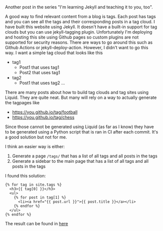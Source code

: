 

Another post in the series "I'm learning Jekyll and teaching it to you, too".

A good way to find relevant content from a blog is tags.
Each post has tags and you can see all the tags and their corresponding posts in a tag cloud.
I have built this website using Jekyll.
It doesn't have a built-in support for tag clouds but you can use jekyll-tagging plugin.
Unfortunately I'm deploying and hosting this site using Github pages so custom plugins are not supported for security reasons.
There are ways to go around this such as Github Actions or jekyll-deploy-action.
However, I didn't want to go this way. I want a simple tag cloud that looks like this

- tag1
  - Post1 that uses tag1
  - Post2 that uses tag1
- tag2
  - Post1 that uses tag2
  ...

There are many posts about how to build tag clouds and tag sites using Liquid.
They are quite neat. But many will rely on a way to actually generate the tagpages like
- https://you.github.io/tag/football
- https://you.github.io/tag/chess

Since those cannot be generated using Liquid (as far as I know) they have to be generated using a Python script that is ran in CI after each commit.
It's a good solution but not for me.

I think an easier way is either:
1. Generate a page `/tags/` that has a list of all tags and all posts in the tags
2. Generate a sidebar to the main page that has a list of all tags and all posts in the tags

I found this solution:

```liquid
{% for tag in site.tags %}
  <h3>{{ tag[0] }}</h3>
  <ul>
    {% for post in tag[1] %}
      <li><a href="{{ post.url }}">{{ post.title }}</a></li>
    {% endfor %}
  </ul>
{% endfor %}
```

The result can be found in [here](https://hyrtsi.github.io/tags/)
